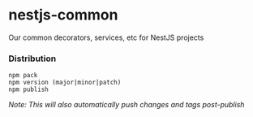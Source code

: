 # nestjs-common
Our common decorators, services, etc for NestJS projects

### Distribution
```
npm pack
npm version (major|minor|patch)
npm publish
```

_Note: This will also automatically push changes and tags post-publish_